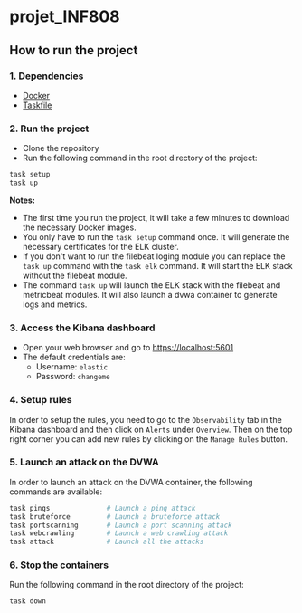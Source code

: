 # projet_INF808

## How to run the project

### 1. Dependencies

- [Docker](https://docs.docker.com/get-docker/)
- [Taskfile](https://taskfile.dev/installation/)

### 2. Run the project

- Clone the repository
- Run the following command in the root directory of the project:

```bash
task setup
task up
```

**Notes:**

- The first time you run the project, it will take a few minutes to download the necessary Docker images.
- You only have to run the `task setup` command once. It will generate the necessary certificates for the ELK cluster.
- If you don't want to run the filebeat loging module you can replace the `task up` command with the `task elk` command. It will start the ELK stack without the filebeat module.
- The command `task up` will launch the ELK stack with the filebeat and metricbeat modules. It will also launch a dvwa container to generate logs and metrics.

### 3. Access the Kibana dashboard

- Open your web browser and go to [https://localhost:5601](https://localhost:5601)
- The default credentials are:
  - Username: `elastic`
  - Password: `changeme`

### 4. Setup rules

In order to setup the rules, you need to go to the `Observability` tab in the Kibana dashboard and then click on `Alerts` under `Overview`. Then on the top right corner you can add new rules by clicking on the `Manage Rules` button.

### 5. Launch an attack on the DVWA

In order to launch an attack on the DVWA container, the following commands are available:

```bash
task pings              # Launch a ping attack
task bruteforce         # Launch a bruteforce attack
task portscanning       # Launch a port scanning attack
task webcrawling        # Launch a web crawling attack
task attack             # Launch all the attacks
```

### 6. Stop the containers

Run the following command in the root directory of the project:

```bash
task down
```
